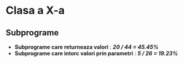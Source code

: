 # Clasa a X-a

## Subprograme
- **Subprograme care returneaza valori** : ***20 / 44 = 45.45%***
- **Subprograme care intorc valori prin parametri** : ***5 / 26 = 19.23%***
